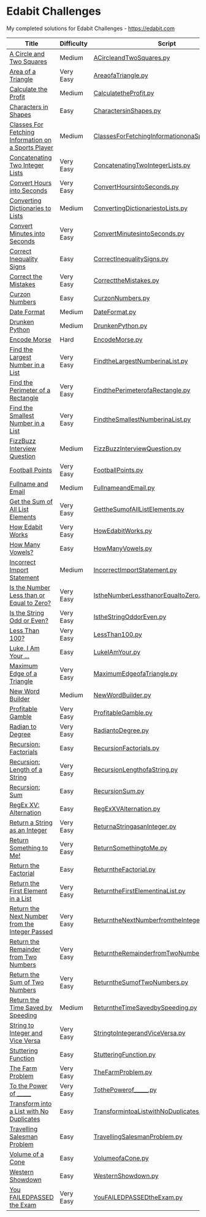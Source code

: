 # Edabit Challenges
My completed solutions for Edabit Challenges - https://edabit.com  

| Title | Difficulty | Script |
| ----- | ---------- | ------ |
| [A Circle and Two Squares](https://edabit.com/challenge/NNhkGocuPMcryW7GP) | Medium | [ACircleandTwoSquares.py](https://github.com/drtierney/edabit-challenges/tree/main/Python/ACircleandTwoSquares.py) |
| [Area of a Triangle](https://edabit.com/challenge/aWLTzrRsrw7RakYrN) | Very Easy | [AreaofaTriangle.py](https://github.com/drtierney/edabit-challenges/tree/main/Python/AreaofaTriangle.py) |
| [Calculate the Profit](https://edabit.com/challenge/YfoKQWNeYETb9PYpw) | Medium | [CalculatetheProfit.py](https://github.com/drtierney/edabit-challenges/tree/main/Python/CalculatetheProfit.py) |
| [Characters in Shapes](https://edabit.com/challenge/S9KCN5kqoDbhNdKh5) | Easy | [CharactersinShapes.py](https://github.com/drtierney/edabit-challenges/tree/main/Python/CharactersinShapes.py) |
| [Classes For Fetching Information on a Sports Player](https://edabit.com/challenge/pa65DgwG5HMbtf6iY) | Medium | [ClassesForFetchingInformationonaSportsPlayer.py](https://github.com/drtierney/edabit-challenges/tree/main/Python/ClassesForFetchingInformationonaSportsPlayer.py) |
| [Concatenating Two Integer Lists](https://edabit.com/challenge/cCWMeiJCP9Ef8XMq8) | Very Easy | [ConcatenatingTwoIntegerLists.py](https://github.com/drtierney/edabit-challenges/tree/main/Python/ConcatenatingTwoIntegerLists.py) |
| [Convert Hours into Seconds](https://edabit.com/challenge/nyeNvKWdDFKRAk4Da) | Very Easy | [ConvertHoursintoSeconds.py](https://github.com/drtierney/edabit-challenges/tree/main/Python/ConvertHoursintoSeconds.py) |
| [Converting Dictionaries to Lists](https://edabit.com/challenge/PgsQAdNvsEAkese8X) | Medium | [ConvertingDictionariestoLists.py](https://github.com/drtierney/edabit-challenges/tree/main/Python/ConvertingDictionariestoLists.py) |
| [Convert Minutes into Seconds](https://edabit.com/challenge/FQyaaJx7orS7tiwz8) | Very Easy | [ConvertMinutesintoSeconds.py](https://github.com/drtierney/edabit-challenges/tree/main/Python/ConvertMinutesintoSeconds.py) |
| [Correct Inequality Signs](https://edabit.com/challenge/eA94BuKYjwMoNQSE2) | Easy | [CorrectInequalitySigns.py](https://github.com/drtierney/edabit-challenges/tree/main/Python/CorrectInequalitySigns.py) |
| [Correct the Mistakes](https://edabit.com/challenge/sLkTkfLgZYs5wejsg) | Very Easy | [CorrecttheMistakes.py](https://github.com/drtierney/edabit-challenges/tree/main/Python/CorrecttheMistakes.py) |
| [Curzon Numbers](https://edabit.com/challenge/HYjQKDXFfeppcWmLX) | Easy | [CurzonNumbers.py](https://github.com/drtierney/edabit-challenges/tree/main/Python/CurzonNumbers.py) |
| [Date Format](https://edabit.com/challenge/co4nwXSvnCjGEu8vp) | Medium | [DateFormat.py](https://github.com/drtierney/edabit-challenges/tree/main/Python/DateFormat.py) |
| [Drunken Python](https://edabit.com/challenge/pfn6QRn6eiTHEPpSs) | Medium | [DrunkenPython.py](https://github.com/drtierney/edabit-challenges/tree/main/Python/DrunkenPython.py) |
| [Encode Morse](https://edabit.com/challenge/5bYXQfpyoithnQisa) | Hard | [EncodeMorse.py](https://github.com/drtierney/edabit-challenges/tree/main/Python/EncodeMorse.py) |
| [Find the Largest Number in a List](https://edabit.com/challenge/A7hyDnb72prWryeuY) | Very Easy | [FindtheLargestNumberinaList.py](https://github.com/drtierney/edabit-challenges/tree/main/Python/FindtheLargestNumberinaList.py) |
| [Find the Perimeter of a Rectangle](https://edabit.com/challenge/Yx2a9B57vXRuPevGh) | Very Easy | [FindthePerimeterofaRectangle.py](https://github.com/drtierney/edabit-challenges/tree/main/Python/FindthePerimeterofaRectangle.py) |
| [Find the Smallest Number in a List](https://edabit.com/challenge/ecSZ5kDBwCD3ctjE6) | Very Easy | [FindtheSmallestNumberinaList.py](https://github.com/drtierney/edabit-challenges/tree/main/Python/FindtheSmallestNumberinaList.py) |
| [FizzBuzz Interview Question](https://edabit.com/challenge/WXqH9qvvGkmx4dMvp) | Medium | [FizzBuzzInterviewQuestion.py](https://github.com/drtierney/edabit-challenges/tree/main/Python/FizzBuzzInterviewQuestion.py) |
| [Football Points](https://edabit.com/challenge/gwqqc5p3oiFXRJAQm) | Very Easy | [FootballPoints.py](https://github.com/drtierney/edabit-challenges/tree/main/Python/FootballPoints.py) |
| [Fullname and Email](https://edabit.com/challenge/gB7nt6WzZy8TymCah) | Medium | [FullnameandEmail.py](https://github.com/drtierney/edabit-challenges/tree/main/Python/FullnameandEmail.py) |
| [Get the Sum of All List Elements](https://edabit.com/challenge/foFKdr68vSENQ9AYB) | Very Easy | [GettheSumofAllListElements.py](https://github.com/drtierney/edabit-challenges/tree/main/Python/GettheSumofAllListElements.py) |
| [How Edabit Works](https://edabit.com/challenge/8ym3dKrL3svkYr4h4) | Very Easy | [HowEdabitWorks.py](https://github.com/drtierney/edabit-challenges/tree/main/Python/HowEdabitWorks.py) |
| [How Many Vowels?](https://edabit.com/challenge/p88k8yHRPTMPt4bBo) | Easy | [HowManyVowels.py](https://github.com/drtierney/edabit-challenges/tree/main/Python/HowManyVowels.py) |
| [Incorrect Import Statement](https://edabit.com/challenge/TQrHYN9CNQD9miZwj) | Medium | [IncorrectImportStatement.py](https://github.com/drtierney/edabit-challenges/tree/main/Python/IncorrectImportStatement.py) |
| [Is the Number Less than or Equal to Zero?](https://edabit.com/challenge/Rx2pkSA9dCmtwS8xt) | Very Easy | [IstheNumberLessthanorEqualtoZero.py](https://github.com/drtierney/edabit-challenges/tree/main/Python/IstheNumberLessthanorEqualtoZero.py) |
| [Is the String Odd or Even?](https://edabit.com/challenge/YEwPHzQ5XJCafCQmE) | Very Easy | [IstheStringOddorEven.py](https://github.com/drtierney/edabit-challenges/tree/main/Python/IstheStringOddorEven.py) |
| [Less Than 100?](https://edabit.com/challenge/pZ3HxBfvejsvkEDo4) | Very Easy | [LessThan100.py](https://github.com/drtierney/edabit-challenges/tree/main/Python/LessThan100.py) |
| [Luke, I Am Your ...](https://edabit.com/challenge/8pDH2SRutPoaQghgc) | Easy | [LukeIAmYour.py](https://github.com/drtierney/edabit-challenges/tree/main/Python/LukeIAmYour.py) |
| [Maximum Edge of a Triangle](https://edabit.com/challenge/Zerwo2AENbvRZTe83) | Very Easy | [MaximumEdgeofaTriangle.py](https://github.com/drtierney/edabit-challenges/tree/main/Python/MaximumEdgeofaTriangle.py) |
| [New Word Builder](https://edabit.com/challenge/R5F99DeuhqYxbGyMM) | Medium | [NewWordBuilder.py](https://github.com/drtierney/edabit-challenges/tree/main/Python/NewWordBuilder.py) |
| [Profitable Gamble](https://edabit.com/challenge/SNM5EZ3FePECt2HQn) | Very Easy | [ProfitableGamble.py](https://github.com/drtierney/edabit-challenges/tree/main/Python/ProfitableGamble.py) |
| [Radian to Degree](https://edabit.com/challenge/bNp4kd4rFfysPepkp) | Very Easy | [RadiantoDegree.py](https://github.com/drtierney/edabit-challenges/tree/main/Python/RadiantoDegree.py) |
| [Recursion: Factorials](https://edabit.com/challenge/pPyAgyeNEvQsBytaR) | Easy | [RecursionFactorials.py](https://github.com/drtierney/edabit-challenges/tree/main/Python/RecursionFactorials.py) |
| [Recursion: Length of a String](https://edabit.com/challenge/iZXfuFLiKJZXAqui5) | Very Easy | [RecursionLengthofaString.py](https://github.com/drtierney/edabit-challenges/tree/main/Python/RecursionLengthofaString.py) |
| [Recursion:  Sum](https://edabit.com/challenge/si2H6WC5YX99cn6LQ) | Easy | [RecursionSum.py](https://github.com/drtierney/edabit-challenges/tree/main/Python/RecursionSum.py) |
| [RegEx XV: Alternation](https://edabit.com/challenge/9ZAHTYWTP5c7FW4RY) | Easy | [RegExXVAlternation.py](https://github.com/drtierney/edabit-challenges/tree/main/Python/RegExXVAlternation.py) |
| [Return a String as an Integer](https://edabit.com/challenge/GPmoRCZKkyNtoJMcN) | Very Easy | [ReturnaStringasanInteger.py](https://github.com/drtierney/edabit-challenges/tree/main/Python/ReturnaStringasanInteger.py) |
| [Return Something to Me!](https://edabit.com/challenge/XXJbGFEkrMWCp8yFn) | Very Easy | [ReturnSomethingtoMe.py](https://github.com/drtierney/edabit-challenges/tree/main/Python/ReturnSomethingtoMe.py) |
| [Return the Factorial](https://edabit.com/challenge/FF6kYPHdAcJnoosr5) | Easy | [ReturntheFactorial.py](https://github.com/drtierney/edabit-challenges/tree/main/Python/ReturntheFactorial.py) |
| [Return the First Element in a List](https://edabit.com/challenge/hEQ3rBrKrztQK8qAd) | Very Easy | [ReturntheFirstElementinaList.py](https://github.com/drtierney/edabit-challenges/tree/main/Python/ReturntheFirstElementinaList.py) |
| [Return the Next Number from the Integer Passed](https://edabit.com/challenge/KjCS7occ9hfu5snpb) | Very Easy | [ReturntheNextNumberfromtheIntegerPassed.py](https://github.com/drtierney/edabit-challenges/tree/main/Python/ReturntheNextNumberfromtheIntegerPassed.py) |
| [Return the Remainder from Two Numbers](https://edabit.com/challenge/KWoj7kWiHRqJtG6S2) | Very Easy | [ReturntheRemainderfromTwoNumbers.py](https://github.com/drtierney/edabit-challenges/tree/main/Python/ReturntheRemainderfromTwoNumbers.py) |
| [Return the Sum of Two Numbers](https://edabit.com/challenge/rZToTkR5eB9Zn4zLh) | Very Easy | [ReturntheSumofTwoNumbers.py](https://github.com/drtierney/edabit-challenges/tree/main/Python/ReturntheSumofTwoNumbers.py) |
| [Return the Time Saved by Speeding](https://edabit.com/challenge/QgSMSMpfcEebAyCye) | Medium | [ReturntheTimeSavedbySpeeding.py](https://github.com/drtierney/edabit-challenges/tree/main/Python/ReturntheTimeSavedbySpeeding.py) |
| [String to Integer and Vice Versa](https://edabit.com/challenge/WKJwo2xDNjKxwtGoH) | Very Easy | [StringtoIntegerandViceVersa.py](https://github.com/drtierney/edabit-challenges/tree/main/Python/StringtoIntegerandViceVersa.py) |
| [Stuttering Function](https://edabit.com/challenge/gt9LLufDCMHKMioh2) | Easy | [StutteringFunction.py](https://github.com/drtierney/edabit-challenges/tree/main/Python/StutteringFunction.py) |
| [The Farm Problem](https://edabit.com/challenge/QzXtDnSZL6y4ZcEvT) | Very Easy | [TheFarmProblem.py](https://github.com/drtierney/edabit-challenges/tree/main/Python/TheFarmProblem.py) |
| [To the Power of _____](https://edabit.com/challenge/xWSjvoH7mEkSnqS7H) | Very Easy | [TothePowerof_____.py](https://github.com/drtierney/edabit-challenges/tree/main/Python/TothePowerof_____.py) |
| [Transform into a List with No Duplicates](https://edabit.com/challenge/hFNhDGNt8CNjSNnG9) | Easy | [TransformintoaListwithNoDuplicates.py](https://github.com/drtierney/edabit-challenges/tree/main/Python/TransformintoaListwithNoDuplicates.py) |
| [Travelling Salesman Problem](https://edabit.com/challenge/TcJXTPJBsfJ2Wgkk4) | Easy | [TravellingSalesmanProblem.py](https://github.com/drtierney/edabit-challenges/tree/main/Python/TravellingSalesmanProblem.py) |
| [Volume of a Cone](https://edabit.com/challenge/uXPF7XM4KoiiSnjuA) | Easy | [VolumeofaCone.py](https://github.com/drtierney/edabit-challenges/tree/main/Python/VolumeofaCone.py) |
| [Western Showdown](https://edabit.com/challenge/X3pz4ccSx2k7HikBL) | Easy | [WesternShowdown.py](https://github.com/drtierney/edabit-challenges/tree/main/Python/WesternShowdown.py) |
| [You FAILEDPASSED the Exam](https://edabit.com/challenge/YEeywMm2eMtae4WDW) | Very Easy | [YouFAILEDPASSEDtheExam.py](https://github.com/drtierney/edabit-challenges/tree/main/Python/YouFAILEDPASSEDtheExam.py) |
